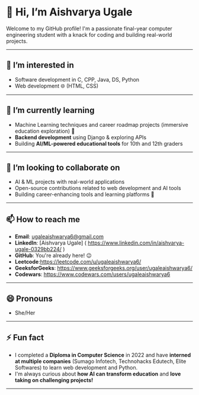 # 👋 Hi, I’m Aishvarya Ugale  
Welcome to my GitHub profile! I'm a passionate final-year computer engineering student with a knack for coding and building real-world projects. 

---

## 👀 I’m interested in  

- Software development in C, CPP, Java, DS, Python
- Web development 🌐 (HTML, CSS)

---

## 🌱 I’m currently learning  
-  Machine Learning techniques and career roadmap projects (immersive education exploration) 🎯  
- **Backend development** using Django & exploring APIs  
- Building **AI/ML-powered educational tools** for 10th and 12th graders

---

## 💞️ I’m looking to collaborate on  
- AI & ML projects with real-world applications  
- Open-source contributions related to web development and AI tools  
- Building career-enhancing tools and learning platforms 🚀

---

## 📫 How to reach me  
- **Email**: ugaleaishwarya6@gmail.com  
- **LinkedIn**: [Aishvarya Ugale] ( https://www.linkedin.com/in/aishvarya-ugale-0329bb224/ )
- **GitHub**: You're already here! 😉
- **Leetcode**:https://leetcode.com/u/ugaleaishwarya6/
- **GeeksforGeeks**: https://www.geeksforgeeks.org/user/ugaleaishwarya6/ 
- **Codewars**: https://www.codewars.com/users/ugaleaishwarya6

---

## 😄 Pronouns  
- She/Her

---

## ⚡ Fun fact  
- I completed a **Diploma in Computer Science** in 2022 and have **interned at multiple companies** (Sumago Infotech, Technohacks Edutech, Elite Softwares) to learn web development and Python.  
- I'm always curious about **how AI can transform education** and **love taking on challenging projects!**

---



